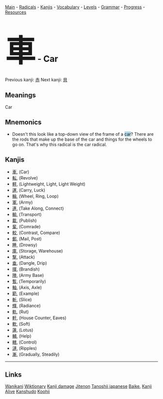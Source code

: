 <style> bigfont {font-size: 100px}</style>


[Main](../README.md) -
[Radicals](../radicals.md) -
[Kanjis](../kanjis.md) -
[Vocabulary](../vocabulary.md) -
[Levels](../levels.md) -
[Grammar](../grammar.md) - 
[Progress](../progress.md) -
[Resources](../resources.md)
# <bigfont> 車</bigfont> - Car 

Previous kanji: [赤](赤.md) Next kanji: [貝](貝.md) 

## Meanings
 Car
## Mnemonics
 * Doesn't this look like a top-down view of the frame of a <span style="background-color:#ADD8E6"> car</span>? There are the rods that make up the base of the car and things for the wheels to go on. That's why this radical is the car radical.


## Kanjis
 * [車](../kanjis/車.md), (Car)
* [転](../kanjis/転.md), (Revolve)
* [軽](../kanjis/軽.md), (Lightweight, Light, Light Weight)
* [運](../kanjis/運.md), (Carry, Luck)
* [輪](../kanjis/輪.md), (Wheel, Ring, Loop)
* [軍](../kanjis/軍.md), (Army)
* [連](../kanjis/連.md), (Take Along, Connect)
* [輸](../kanjis/輸.md), (Transport)
* [載](../kanjis/載.md), (Publish)
* [輩](../kanjis/輩.md), (Comrade)
* [較](../kanjis/較.md), (Contrast, Compare)
* [郵](../kanjis/郵.md), (Mail, Post)
* [睡](../kanjis/睡.md), (Drowsy)
* [庫](../kanjis/庫.md), (Storage, Warehouse)
* [撃](../kanjis/撃.md), (Attack)
* [垂](../kanjis/垂.md), (Dangle, Drip)
* [揮](../kanjis/揮.md), (Brandish)
* [陣](../kanjis/陣.md), (Army Base)
* [暫](../kanjis/暫.md), (Temporarily)
* [軸](../kanjis/軸.md), (Axis, Axle)
* [範](../kanjis/範.md), (Example)
* [斬](../kanjis/斬.md), (Slice)
* [輝](../kanjis/輝.md), (Radiance)
* [軌](../kanjis/軌.md), (Rut)
* [軒](../kanjis/軒.md), (House Counter, Eaves)
* [軟](../kanjis/軟.md), (Soft)
* [蓮](../kanjis/蓮.md), (Lotus)
* [輔](../kanjis/輔.md), (Help)
* [轄](../kanjis/轄.md), (Control)
* [漣](../kanjis/漣.md), (Ripples)
* [漸](../kanjis/漸.md), (Gradually, Steadily)



---


## Links 


[Wanikani](https://www.wanikani.com/kanji/車)
[Wiktionary](https://en.wiktionary.org/wiki/車)
[Kanji damage](http://www.kanjidamage.com/kanji/search?utf8=✓&q=車)
[Jitenon](https://jitenon.com/kanji/車)
[Tanoshii japanese](https://www.tanoshiijapanese.com/dictionary/kanji.cfm?k=車)
[Baike](https://baike.baidu.com/item/車),
[Kanji Alive](https://app.kanjialive.com/車)
[Kanshudo](https://www.kanshudo.com/searchmn?q=車)
[Koohii](https://kanji.koohii.com/study/kanji/車)

